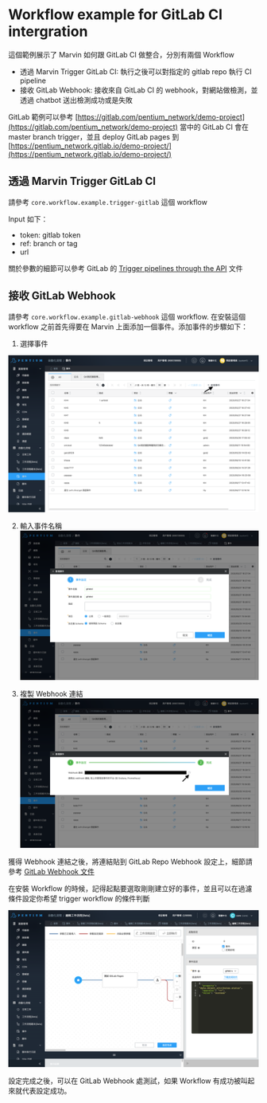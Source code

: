 # Workflow example for GitLab CI intergration

這個範例展示了 Marvin 如何跟 GitLab CI 做整合，分別有兩個 Workflow

* 透過 Marvin Trigger GitLab CI: 執行之後可以對指定的 gitlab repo 執行 CI pipeline
* 接收 GitLab Webhook: 接收來自 GitLab CI 的 webhook，對網站做檢測，並透過 chatbot 送出檢測成功或是失敗 

GitLab 範例可以參考 [https://gitlab.com/pentium_network/demo-project](https://gitlab.com/pentium_network/demo-project)
當中的 GitLab CI 會在 master branch trigger，並且 deploy GitLab pages 到 [https://pentium_network.gitlab.io/demo-project/](https://pentium_network.gitlab.io/demo-project/)


## 透過 Marvin Trigger GitLab CI

請參考 `core.workflow.example.trigger-gitlab` 這個 workflow

Input 如下：

* token: gitlab token
* ref: branch or tag
* url

關於參數的細節可以參考 GitLab 的 [Trigger pipelines through the API](https://docs.gitlab.com/ee/ci/triggers/) 文件

## 接收 GitLab Webhook

請參考 `core.workflow.example.gitlab-webhook` 這個 workflow. 在安裝這個 workflow 之前首先得要在 Marvin 上面添加一個事件。添加事件的步驟如下：

1. 選擇事件

![add-event-1](images/add-event-1.png)

2. 輸入事件名稱
![add-event-2](images/add-event-2.png)

3. 複製 Webhook 連結
![add-event-3](images/add-event-3.png)

獲得 Webhook 連結之後，將連結貼到 GitLab Repo Webhook 設定上，細節請參考 [GitLab Webhook 文件](https://docs.gitlab.com/ee/user/project/integrations/webhooks.html)

在安裝 Workflow 的時候，記得起點要選取剛剛建立好的事件，並且可以在過濾條件設定你希望 trigger workflow 的條件判斷

![event-trigger](images/event-trigger.png)

設定完成之後，可以在 GitLab Webhook 處測試，如果 Workflow 有成功被叫起來就代表設定成功。